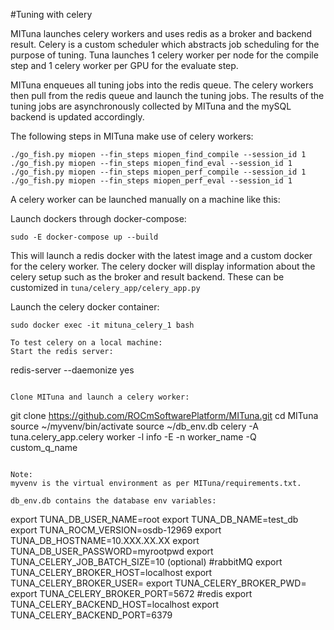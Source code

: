 #Tuning with celery

MITuna launches celery workers and uses redis as a broker and backend result. Celery is a custom
scheduler which abstracts job scheduling for the purpose of tuning. Tuna launches 1 celery worker
per node for the compile step and 1 celery worker per GPU for the evaluate step.

MITuna enqueues all tuning jobs into the redis queue. The celery workers then pull from the redis
queue and launch the tuning jobs. The results of the tuning jobs are asynchronously collected by
MITuna and the mySQL backend is updated accordingly.

The following steps in MITuna make use of celery workers:
```
./go_fish.py miopen --fin_steps miopen_find_compile --session_id 1
./go_fish.py miopen --fin_steps miopen_find_eval --session_id 1
./go_fish.py miopen --fin_steps miopen_perf_compile --session_id 1
./go_fish.py miopen --fin_steps miopen_perf_eval --session_id 1
```

A celery worker can be launched manually on a machine like this:

Launch dockers through docker-compose:
```
sudo -E docker-compose up --build
```
This will launch a redis docker with the latest image and a custom docker for the celery worker.
The celery docker will display information about the celery setup such as the broker and result 
backend. These can be customized in `tuna/celery_app/celery_app.py`

Launch the celery docker container:
```
sudo docker exec -it mituna_celery_1 bash

To test celery on a local machine:
Start the redis server:
```
redis-server --daemonize yes
```

Clone MITuna and launch a celery worker:
```
git clone https://github.com/ROCmSoftwarePlatform/MITuna.git
cd MITuna
source ~/myvenv/bin/activate
source ~/db_env.db
celery -A tuna.celery_app.celery worker -l info -E -n worker_name -Q custom_q_name

```

Note:
myvenv is the virtual environment as per MITuna/requirements.txt.

db_env.db contains the database env variables:
```
export TUNA_DB_USER_NAME=root
export TUNA_DB_NAME=test_db
export TUNA_ROCM_VERSION=osdb-12969
export TUNA_DB_HOSTNAME=10.XXX.XX.XX
export TUNA_DB_USER_PASSWORD=myrootpwd
export TUNA_CELERY_JOB_BATCH_SIZE=10 (optional)
#rabbitMQ
export TUNA_CELERY_BROKER_HOST=localhost
export TUNA_CELERY_BROKER_USER=<username>
export TUNA_CELERY_BROKER_PWD=<pwd>
export TUNA_CELERY_BROKER_PORT=5672
#redis
export TUNA_CELERY_BACKEND_HOST=localhost
export TUNA_CELERY_BACKEND_PORT=6379
```
